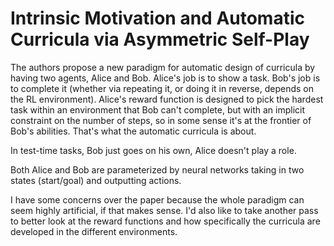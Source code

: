 # Intrinsic Motivation and Automatic Curricula via Asymmetric Self-Play

The authors propose a new paradigm for automatic design of curricula by having
two agents, Alice and Bob. Alice's job is to show a task. Bob's job is to
complete it (whether via repeating it, or doing it in reverse, depends on the RL
environment). Alice's reward function is designed to pick the hardest task
within an environment that Bob can't complete, but with an implicit constraint
on the number of steps, so in some sense it's at the frontier of Bob's
abilities. That's what the automatic curricula is about.

In test-time tasks, Bob just goes on his own, Alice doesn't play a role.

Both Alice and Bob are parameterized by neural networks taking in two states
(start/goal) and outputting actions.

I have some concerns over the paper because the whole paradigm can seem highly
artificial, if that makes sense. I'd also like to take another pass to better
look at the reward functions and how specifically the curricula are developed in
the different environments.
